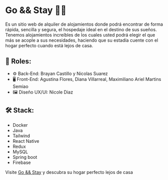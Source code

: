 #  Go && Stay 🚀🏡

 Es un sitio web de alquiler de alojamientos donde podrá encontrar de forma rápida, sencilla y segura, el hospedaje ideal en el destino de sus sueños.
Tenemos alojamientos increíbles de los cuales usted podrá elegir el que más se acople a sus necesidades, haciendo que su estadía cuente con el hogar perfecto cuando está lejos de casa.

## 👾 Roles:

- ⚙️ Back-End: Brayan Castillo y Nicolas Suarez
- 🖥️ Front-End: Agustina Flores, Diana Villarreal, Maximiliano Ariel Martins Semiao
- 🖼️ Diseño UX/UI: Nicole Diaz


## 🛠️ Stack:

- Docker
- Java
- Tailwind
- React Native
- Redux
- MySQL
- Spring boot
- Firebase



Visite [Go && Stay]() y descubra su hogar perfecto lejos de casa